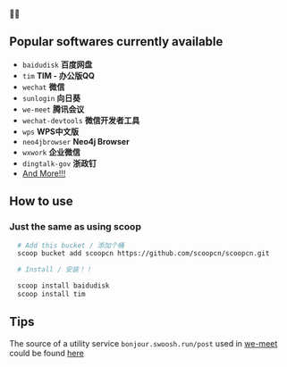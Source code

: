 🎉🎉

## Popular softwares currently available 

- `baidudisk` **百度网盘**
- `tim` **TIM - 办公版QQ**
- `wechat` **微信**  
- `sunlogin` **向日葵**
- `we-meet` **腾讯会议**
- `wechat-devtools` **微信开发者工具**
- `wps` **WPS中文版**
- `neo4jbrowser` **Neo4j Browser**
- `wxwork` **企业微信**
- `dingtalk-gov` **浙政钉**
- [And More!!!](https://github.com/scoopcn/scoopcn/tree/master/bucket)
## How to use 
### Just the same as using scoop

```bash
  # Add this bucket / 添加个桶
  scoop bucket add scoopcn https://github.com/scoopcn/scoopcn.git

  # Install / 安装！！

  scoop install baidudisk
  scoop install tim
```
  
## Tips

The source of a utility service `bonjour.swoosh.run/post` used in [we-meet](https://github.com/scoopcn/scoopcn/blob/master/bucket/we-meet.json) could be found [here](https://github.com/scoopcn/poster)
